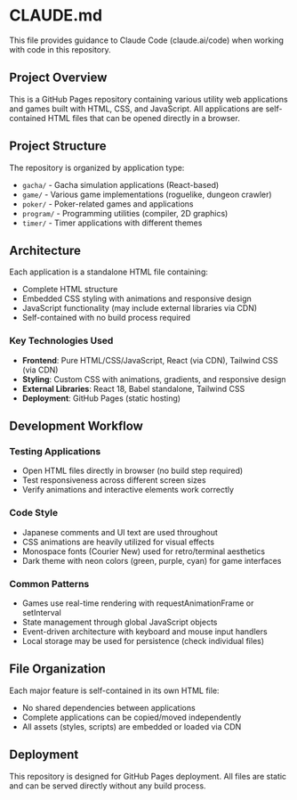 # CLAUDE.md

This file provides guidance to Claude Code (claude.ai/code) when working with code in this repository.

## Project Overview

This is a GitHub Pages repository containing various utility web applications and games built with HTML, CSS, and JavaScript. All applications are self-contained HTML files that can be opened directly in a browser.

## Project Structure

The repository is organized by application type:

- `gacha/` - Gacha simulation applications (React-based)
- `game/` - Various game implementations (roguelike, dungeon crawler)
- `poker/` - Poker-related games and applications
- `program/` - Programming utilities (compiler, 2D graphics)
- `timer/` - Timer applications with different themes

## Architecture

Each application is a standalone HTML file containing:
- Complete HTML structure
- Embedded CSS styling with animations and responsive design
- JavaScript functionality (may include external libraries via CDN)
- Self-contained with no build process required

### Key Technologies Used

- **Frontend**: Pure HTML/CSS/JavaScript, React (via CDN), Tailwind CSS (via CDN)
- **Styling**: Custom CSS with animations, gradients, and responsive design
- **External Libraries**: React 18, Babel standalone, Tailwind CSS
- **Deployment**: GitHub Pages (static hosting)

## Development Workflow

### Testing Applications
- Open HTML files directly in browser (no build step required)
- Test responsiveness across different screen sizes
- Verify animations and interactive elements work correctly

### Code Style
- Japanese comments and UI text are used throughout
- CSS animations are heavily utilized for visual effects
- Monospace fonts (Courier New) used for retro/terminal aesthetics
- Dark theme with neon colors (green, purple, cyan) for game interfaces

### Common Patterns
- Games use real-time rendering with requestAnimationFrame or setInterval
- State management through global JavaScript objects
- Event-driven architecture with keyboard and mouse input handlers
- Local storage may be used for persistence (check individual files)

## File Organization

Each major feature is self-contained in its own HTML file:
- No shared dependencies between applications
- Complete applications can be copied/moved independently
- All assets (styles, scripts) are embedded or loaded via CDN

## Deployment

This repository is designed for GitHub Pages deployment. All files are static and can be served directly without any build process.